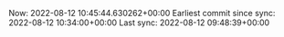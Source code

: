 Now: 2022-08-12 10:45:44.630262+00:00 Earliest commit since sync: 2022-08-12 10:34:00+00:00 Last sync: 2022-08-12 09:48:39+00:00
